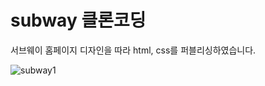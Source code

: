# subway 클론코딩
서브웨이 홈페이지 디자인을 따라 html, css를 퍼블리싱하였습니다.

![subway1](https://user-images.githubusercontent.com/65934212/91811929-3b5fa080-ec6b-11ea-9345-8d32ecbe85c5.png)
